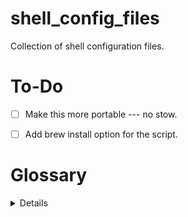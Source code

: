 # shell_config_files
Collection of shell configuration files.

# To-Do

- [ ] Make this more portable --- no stow.
- [ ] Add brew install option for the script.


# Glossary

<details>

### CLI

Command-Line Interface

### Configuration File

Also: **config file**, **config**

A file used for configuring a given shell script setup.

</details>
